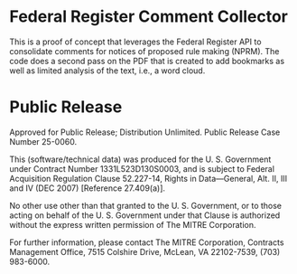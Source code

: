 # Federal Register Comment Collector

This is a proof of concept that leverages the Federal Register API to consolidate comments for notices of proposed rule making (NPRM). The code does a second pass on the PDF that is created to add bookmarks as well as limited analysis of the text, i.e., a word cloud. 

# Public Release

Approved for Public Release; Distribution Unlimited. Public Release Case Number 25-0060.

This (software/technical data) was produced for the U. S. Government under Contract Number 1331L523D130S0003, and is subject to Federal Acquisition Regulation Clause 52.227-14, Rights in Data—General, Alt. II, III and IV (DEC 2007) [Reference 27.409(a)].  

No other use other than that granted to the U. S. Government, or to those acting on behalf of the U. S. Government under that Clause is authorized without the express written permission of The MITRE Corporation. 

For further information, please contact The MITRE Corporation, Contracts Management Office, 7515 Colshire Drive, McLean, VA  22102-7539, (703) 983-6000.  
